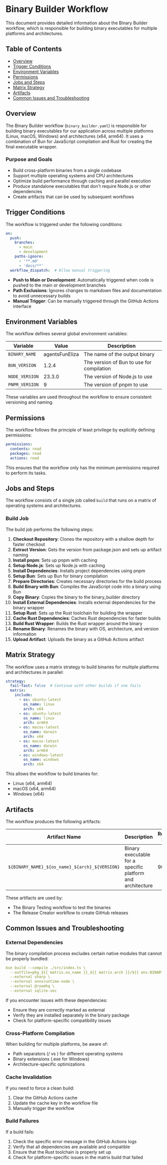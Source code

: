 # Binary Builder Workflow

This document provides detailed information about the Binary Builder workflow, which is responsible for building binary executables for multiple platforms and architectures.

## Table of Contents

- [Overview](#overview)
- [Trigger Conditions](#trigger-conditions)
- [Environment Variables](#environment-variables)
- [Permissions](#permissions)
- [Jobs and Steps](#jobs-and-steps)
- [Matrix Strategy](#matrix-strategy)
- [Artifacts](#artifacts)
- [Common Issues and Troubleshooting](#common-issues-and-troubleshooting)

## Overview

The Binary Builder workflow (`binary_builder.yaml`) is responsible for building binary executables for our application across multiple platforms (Linux, macOS, Windows) and architectures (x64, arm64). It uses a combination of Bun for JavaScript compilation and Rust for creating the final executable wrapper.

### Purpose and Goals

- Build cross-platform binaries from a single codebase
- Support multiple operating systems and CPU architectures
- Optimize build performance through caching and parallel execution
- Produce standalone executables that don't require Node.js or other dependencies
- Create artifacts that can be used by subsequent workflows

## Trigger Conditions

The workflow is triggered under the following conditions:

```yaml
on:
  push:
    branches:
      - main
      - development
    paths-ignore:
      - '**.md'
      - 'docs/**'
  workflow_dispatch:  # Allow manual triggering
```

- **Push to Main or Development**: Automatically triggered when code is pushed to the main or development branches
- **Path Exclusions**: Ignores changes to markdown files and documentation to avoid unnecessary builds
- **Manual Trigger**: Can be manually triggered through the GitHub Actions interface

## Environment Variables

The workflow defines several global environment variables:

| Variable | Value | Description |
|----------|-------|-------------|
| `BINARY_NAME` | agentsFunEliza | The name of the output binary |
| `BUN_VERSION` | 1.2.4 | The version of Bun to use for compilation |
| `NODE_VERSION` | 23.3.0 | The version of Node.js to use |
| `PNPM_VERSION` | 9 | The version of pnpm to use |

These variables are used throughout the workflow to ensure consistent versioning and naming.

## Permissions

The workflow follows the principle of least privilege by explicitly defining permissions:

```yaml
permissions:
  contents: read
  packages: read
  actions: read
```

This ensures that the workflow only has the minimum permissions required to perform its tasks.

## Jobs and Steps

The workflow consists of a single job called `build` that runs on a matrix of operating systems and architectures.

### Build Job

The build job performs the following steps:

1. **Checkout Repository**: Clones the repository with a shallow depth for faster checkout
2. **Extract Version**: Gets the version from package.json and sets up artifact naming
3. **Install pnpm**: Sets up pnpm with caching
4. **Setup Node.js**: Sets up Node.js with caching
5. **Install Dependencies**: Installs project dependencies using pnpm
6. **Setup Bun**: Sets up Bun for binary compilation
7. **Prepare Directories**: Creates necessary directories for the build process
8. **Build Binary with Bun**: Compiles the JavaScript code into a binary using Bun
9. **Copy Binary**: Copies the binary to the binary_builder directory
10. **Install External Dependencies**: Installs external dependencies for the binary wrapper
11. **Setup Rust**: Sets up the Rust toolchain for building the wrapper
12. **Cache Rust Dependencies**: Caches Rust dependencies for faster builds
13. **Build Rust Wrapper**: Builds the Rust wrapper around the binary
14. **Rename Binary**: Renames the binary with OS, architecture, and version information
15. **Upload Artifact**: Uploads the binary as a GitHub Actions artifact

## Matrix Strategy

The workflow uses a matrix strategy to build binaries for multiple platforms and architectures in parallel:

```yaml
strategy:
  fail-fast: false  # Continue with other builds if one fails
  matrix:
    include:
      - os: ubuntu-latest
        os_name: linux
        arch: x64
      - os: ubuntu-latest
        os_name: linux
        arch: arm64
      - os: macos-latest
        os_name: darwin
        arch: x64
      - os: macos-latest
        os_name: darwin
        arch: arm64
      - os: windows-latest
        os_name: windows
        arch: x64
```

This allows the workflow to build binaries for:
- Linux (x64, arm64)
- macOS (x64, arm64)
- Windows (x64)

## Artifacts

The workflow produces the following artifacts:

| Artifact Name | Description | Retention Period |
|---------------|-------------|-----------------|
| `${BINARY_NAME}_${os_name}_${arch}_${VERSION}` | Binary executable for a specific platform and architecture | 90 days |

These artifacts are used by:
- The Binary Testing workflow to test the binaries
- The Release Creator workflow to create GitHub releases

## Common Issues and Troubleshooting

### External Dependencies

The binary compilation process excludes certain native modules that cannot be properly bundled:

```yaml
bun build --compile ./src/index.ts \
  --outfile=pkg_${{ matrix.os_name }}_${{ matrix.arch }}/${{ env.BINARY_NAME }} \
  --external sharp \
  --external onnxruntime-node \
  --external @roamhq \
  --external sqlite-vec
```

If you encounter issues with these dependencies:
- Ensure they are correctly marked as external
- Verify they are installed separately in the binary package
- Check for platform-specific compatibility issues

### Cross-Platform Compilation

When building for multiple platforms, be aware of:
- Path separators (/ vs \) for different operating systems
- Binary extensions (.exe for Windows)
- Architecture-specific optimizations

### Cache Invalidation

If you need to force a clean build:
1. Clear the GitHub Actions cache
2. Update the cache key in the workflow file
3. Manually trigger the workflow

### Build Failures

If a build fails:
1. Check the specific error message in the GitHub Actions logs
2. Verify that all dependencies are available and compatible
3. Ensure that the Rust toolchain is properly set up
4. Check for platform-specific issues in the matrix build that failed